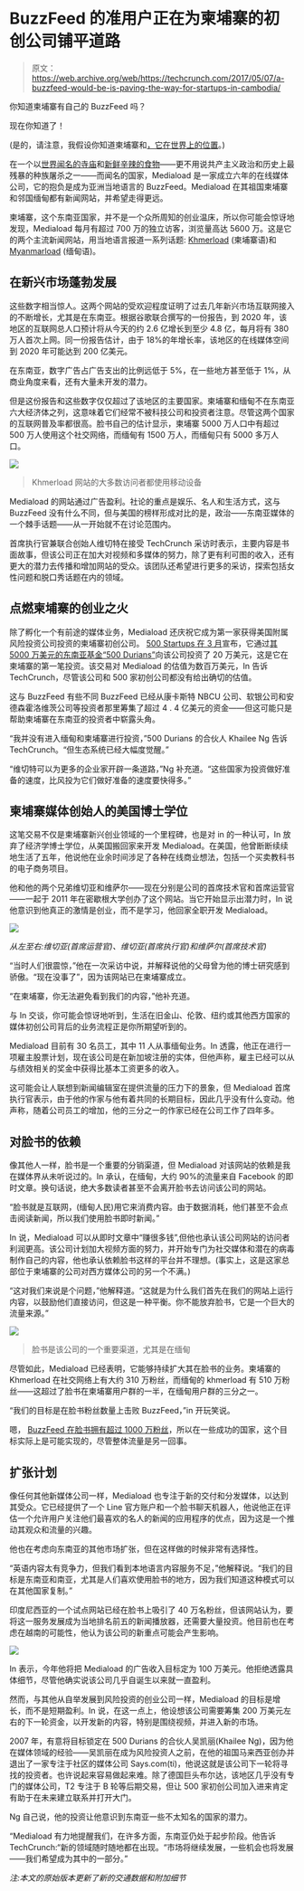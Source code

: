 # BuzzFeed 的准用户正在为柬埔寨的初创公司铺平道路

> 原文：<https://web.archive.org/web/https://techcrunch.com/2017/05/07/a-buzzfeed-would-be-is-paving-the-way-for-startups-in-cambodia/>

你知道柬埔寨有自己的 BuzzFeed 吗？

现在你知道了！

(是的，请注意，我假设你知道柬埔寨和[，它在世界上的位置](https://web.archive.org/web/20230316161016/https://www.google.co.th/maps/place/Cambodia/@27.8266996,27.4873896,3z/data=!4m5!3m4!1s0x310787bfd4dc3743:0xe4b7bfe089f41253!8m2!3d12.565679!4d104.990963)。)

在一个以[世界闻名的寺庙](https://web.archive.org/web/20230316161016/https://techcrunch.com/2014/04/02/google-street-view-angkor-wat/)和[新鲜辛辣的食物](https://web.archive.org/web/20230316161016/http://www.seriouseats.com/2012/11/13-cambodian-dishes-you-should-know.html)——更不用说共产主义政治和历史上最残暴的种族屠杀之一——而闻名的国家，Mediaload 是一家成立六年的在线媒体公司，它的抱负是成为亚洲当地语言的 BuzzFeed。Mediaload 在其祖国柬埔寨和邻国缅甸都有新闻网站，并希望走得更远。

柬埔寨，这个东南亚国家，并不是一个众所周知的创业温床，所以你可能会惊讶地发现，Mediaload 每月有超过 700 万的独立访客，浏览量高达 5600 万。这是它的两个主流新闻网站，用当地语言报道一系列话题: [Khmerload](https://web.archive.org/web/20230316161016/https://www.khmerload.com/) (柬埔寨语)和 [Myanmarload](https://web.archive.org/web/20230316161016/https://www.myanmarload.com/) (缅甸语)。

## 在新兴市场蓬勃发展

这些数字相当惊人。这两个网站的受欢迎程度证明了过去几年新兴市场互联网接入的不断增长，尤其是在东南亚。根据谷歌联合撰写的一份报告，到 2020 年，该地区的互联网总人口预计将从今天的约 2.6 亿增长到至少 4.8 亿，每月将有 380 万人首次上网。同一份报告估计，由于 18%的年增长率，该地区的在线媒体空间到 2020 年可能达到 200 亿美元。

在东南亚，数字广告占广告支出的比例远低于 5%，在一些地方甚至低于 1%，从商业角度来看，还有大量未开发的潜力。

但是这份报告和这些数字仅仅超过了该地区的主要国家。柬埔寨和缅甸不在东南亚六大经济体之列，这意味着它们经常不被科技公司和投资者注意。尽管这两个国家的互联网普及率都很高。脸书自己的估计显示，柬埔寨 5000 万人口中有超过 500 万人使用这个社交网络，而缅甸有 1500 万人，而缅甸只有 5000 多万人口。

![](img/9351145c23c0e29f47642a6b3603f548.png)

> Khmerload 网站的大多数访问者都使用移动设备

Mediaload 的网站通过广告盈利。社论的重点是娱乐、名人和生活方式，这与 BuzzFeed 没有什么不同，但与美国的榜样形成对比的是，政治——东南亚媒体的一个棘手话题——从一开始就不在讨论范围内。

首席执行官兼联合创始人维切特在接受 TechCrunch 采访时表示，主要内容是书面故事，但该公司正在加大对视频和多媒体的努力，除了更有利可图的收入，还有更大的潜力去传播和增加网站的受众。该团队还希望进行更多的采访，探索包括女性问题和脱口秀话题在内的领域。

## 点燃柬埔寨的创业之火

除了孵化一个有前途的媒体业务，Mediaload 还庆祝它成为第一家获得美国附属风险投资公司投资的柬埔寨初创公司。 [500 Startups 在 3 月](https://web.archive.org/web/20230316161016/http://www.voanews.com/a/cambodia-buzzfeed-silicon-valley-investment/3781080.html)宣布，它通过[其 5000 万美元的东南亚基金“500 Durians”](https://web.archive.org/web/20230316161016/https://techcrunch.com/2016/10/04/500-startups-500-durians-50-million-fund/)向该公司投资了 20 万美元，这是它在柬埔寨的第一笔投资。该交易对 Mediaload 的估值为数百万美元，In 告诉 TechCrunch，尽管该公司和 500 家初创公司都没有给出确切的估值。

这与 BuzzFeed 有些不同 BuzzFeed 已经从康卡斯特 NBCU 公司、软银公司和安德森霍洛维茨公司等投资者那里筹集了超过 4 . 4 亿美元的资金——但这可能只是帮助柬埔寨在东南亚的投资者中崭露头角。

“我并没有进入缅甸和柬埔寨进行投资，”500 Durians 的合伙人 Khailee Ng 告诉 TechCrunch。“但生态系统已经大幅度觉醒。”

“维切特可以为更多的企业家开辟一条道路，”Ng 补充道。“这些国家为投资做好准备的速度，比风投为它们做好准备的速度要快得多。”

## 柬埔寨媒体创始人的美国博士学位

这笔交易不仅是柬埔寨新兴创业领域的一个里程碑，也是对 in 的一种认可，In 放弃了经济学博士学位，从美国搬回家来开发 Mediaload。在美国，他曾断断续续地生活了五年，他说他在业余时间涉足了各种在线商业想法，包括一个买卖教科书的电子商务项目。

他和他的两个兄弟维切亚和维萨尔——现在分别是公司的首席技术官和首席运营官——一起于 2011 年在密歇根大学创办了这个网站。当它开始显示出潜力时，In 说他意识到他真正的激情是创业，而不是学习，他回家全职开发 Mediaload。

![](img/e672e5d0fb195e39f82f91a43d7ab4f2.png)

*从左至右:维切亚(首席运营官)、维切亚(首席执行官)和维萨尔(首席技术官)*

“当时人们很震惊，”他在一次采访中说，并解释说他的父母曾为他的博士研究感到骄傲。“现在没事了”，因为该网站已在柬埔寨成立。

“在柬埔寨，你无法避免看到我们的内容，”他补充道。

与 In 交谈，你可能会惊讶地听到，生活在旧金山、伦敦、纽约或其他西方国家的媒体初创公司背后的业务流程正是你所期望听到的。

Mediaload 目前有 30 名员工，其中 11 人从事缅甸业务。In 透露，他正在进行一项雇主股票计划，现在该公司是在新加坡注册的实体，但他声称，雇主已经可以从与绩效相关的奖金中获得比基本工资更多的收入。

这可能会让人联想到新闻编辑室在提供流量的压力下的景象，但 Mediaload 首席执行官表示，由于他的作家与他有着共同的长期目标，因此几乎没有什么变动。他声称，随着公司员工的增加，他的三分之一的作家已经在公司工作了四年多。

## 对脸书的依赖

像其他人一样，脸书是一个重要的分销渠道，但 Mediaload 对该网站的依赖是我在媒体界从未听说过的。In 承认，在缅甸，大约 90%的流量来自 Facebook 的即时文章。换句话说，绝大多数读者甚至不会离开脸书去访问该公司的网站。

“脸书就是互联网，(缅甸人民)用它来消费内容。由于数据消耗，他们甚至不会点击阅读新闻，所以我们使用脸书即时新闻。”

In 说，Mediaload 可以从即时文章中“赚很多钱”,但他也承认该公司网站的访问者利润更高。该公司计划加大视频方面的努力，并开始专门为社交媒体和潜在的病毒制作自己的内容，他也承认依赖脸书这样的平台并不理想。(事实上，这是这家总部位于柬埔寨的公司对西方媒体公司的另一个不满。)

“这对我们来说是个问题，”他解释道。“这就是为什么我们首先在我们的网站上运行内容，以鼓励他们直接访问，但这是一种平衡。你不能放弃脸书，它是一个巨大的流量来源。”

![](img/374dd4e49be7187b9ee3da546ac30da9.png)

> 脸书是该公司的一个重要渠道，尤其是在缅甸

尽管如此，Mediaload 已经表明，它能够持续扩大其在脸书的业务。柬埔寨的 Khmerload 在社交网络上有大约 310 万粉丝，而缅甸的 khmerload 有 510 万粉丝——这超过了脸书在柬埔寨用户群的一半，在缅甸用户群的三分之一。

“我们的目标是在脸书粉丝数量上击败 BuzzFeed，”in 开玩笑说。

嗯， [BuzzFeed 在脸书拥有超过 1000 万粉丝](https://web.archive.org/web/20230316161016/https://www.facebook.com/BuzzFeed/)，所以在一些成功的国家，这个目标实际上是可能实现的，尽管整体流量是另一回事。

## 扩张计划

像任何其他新媒体公司一样，Mediaload 也专注于新的交付和分发媒体，以达到其受众。它已经提供了一个 Line 官方账户和一个脸书聊天机器人，他说他正在评估一个允许用户关注他们最喜欢的名人的新闻的应用程序的优点，因为这是一个推动其观众和流量的兴趣。

他也在考虑向东南亚的其他市场扩张，但在这样做的时候非常有选择性。

“英语内容太有竞争力，但我们看到本地语言内容服务不足，”他解释说。“我们的目标是东南亚和南亚，尤其是人们喜欢使用脸书的地方，因为我们知道这种模式可以在其他国家复制。”

印度尼西亚的一个试点网站已经在脸书上吸引了 40 万名粉丝，但该网站认为，要将这一服务发展成为当地排名前五的新闻播放器，还需要大量投资。他目前也在考虑在越南的可能性，他认为该公司的新重点可能会产生影响。

![](img/62a7485ff0407aa7f2e0435a037fbd0b.png)

In 表示，今年他将把 Mediaload 的广告收入目标定为 100 万美元。他拒绝透露具体细节，尽管他确实说该公司几乎自诞生以来就一直盈利。

然而，与其他从自举发展到风险投资的创业公司一样，Mediaload 的目标是增长，而不是短期盈利。In 说，在这一点上，他设想该公司需要筹集 200 万美元左右的下一轮资金，以开发新的内容，特别是围绕视频，并进入新的市场。

2007 年，有意将目标锁定在 500 Durians 的合伙人吴凯丽(Khailee Ng)，因为他在媒体领域的经验——吴凯丽在成为风险投资人之前，在他的祖国马来西亚创办并退出了一家专注于社区的媒体公司 Says.com(ti)，他说这就是该公司下一轮将寻找的投资者。也许说起来容易做起来难。除了德国巨头布尔达，该地区几乎没有专门的媒体公司，T2 专注于 B 轮等后期交易，但让 500 家初创公司加入进来肯定有助于在未来建立联系并打开大门。

Ng 自己说，他的投资让他意识到东南亚一些不太知名的国家的潜力。

“Mediaload 有力地提醒我们，在许多方面，东南亚仍处于起步阶段。他告诉 TechCrunch:“新的领域随时随地都在出现。“市场将继续发展，一些机会也将发展——我们希望成为其中的一部分。”

*注:本文的原始版本更新了新的交通数据和附加细节*